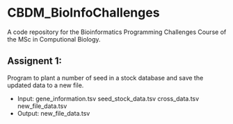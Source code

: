# CBDM_BioInfoChallenges
A code repository for the Bioinformatics Programming Challenges Course of the MSc in Computional Biology. 

## Assignent 1:
Program to plant a number of seed in a stock database and save the updated data to a new file.
  - Input: gene_information.tsv seed_stock_data.tsv cross_data.tsv new_file_data.tsv
  - Output: new_file_data.tsv
